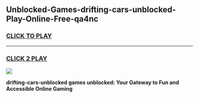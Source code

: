 
## Unblocked-Games-drifting-cars-unblocked-Play-Online-Free-qa4nc
<h3>
<a href="https://premium76.site?title=drifting-cars-unblocked&ref=26A">CLICK TO PLAY</a></h3>
<hr>

<h3>
<a href="https://premium76.site?title=drifting-cars-unblocked&ref=26A">CLICK 2 PLAY</a>
  
</h3>

<a href="https://premium76.site?title=drifting-cars-unblocked&ref=26A"><img src="https://clearcache.store/games.png"></a>


**drifting-cars-unblocked games unblocked: Your Gateway to Fun and Accessible Online Gaming**
